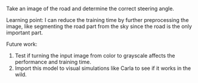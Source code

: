 Take an image of the road and determine the correct steering angle.

Learning point:
I can reduce the training time by further preprocessing the image, like segmenting the road part from the sky since the road is the only important part.

Future work:
1. Test if turning the input image from color to grayscale affects the performance and training time.
2. Import this model to visual simulations like Carla to see if it works in the wild.

